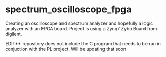 # spectrum_oscilloscope_fpga
  Creating an oscilloscope and spectrum analyzer and hopefully a logic analyzer with an FPGA board.
  Project is using a Zynq7 Zybo Board from digilent.
  
  
  EDIT** repository does not include the C program that needs to be run in conjuction with the PL project. Will be updating that soon
